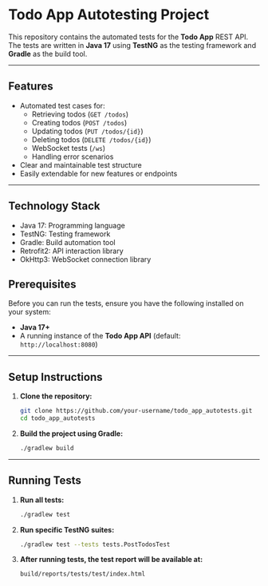 # **Todo App Autotesting Project**

This repository contains the automated tests for the **Todo App** REST API. The tests are written in **Java 17** using **TestNG** as the testing framework and **Gradle** as the build tool.

---

## **Features**
- Automated test cases for:
    - Retrieving todos (`GET /todos`)
    - Creating todos (`POST /todos`)
    - Updating todos (`PUT /todos/{id}`)
    - Deleting todos (`DELETE /todos/{id}`)
    - WebSocket tests (`/ws`)
    - Handling error scenarios
- Clear and maintainable test structure
- Easily extendable for new features or endpoints

---

## **Technology Stack**
- Java 17: Programming language
- TestNG: Testing framework
- Gradle: Build automation tool
- Retrofit2: API interaction library
- OkHttp3: WebSocket connection library

## **Prerequisites**
Before you can run the tests, ensure you have the following installed on your system:
- **Java 17+**
- A running instance of the **Todo App API** (default: `http://localhost:8080`)

---

## **Setup Instructions**
1. **Clone the repository:**
   ```bash
   git clone https://github.com/your-username/todo_app_autotests.git
   cd todo_app_autotests
   ```

2. **Build the project using Gradle:**
   ```bash
   ./gradlew build
   ```

---

## **Running Tests**
1. **Run all tests:**
   ```bash
   ./gradlew test
   ```

2. **Run specific TestNG suites:**
   ```bash
   ./gradlew test --tests tests.PostTodosTest
   ```

3. **After running tests, the test report will be available at:**
   ```bash
   build/reports/tests/test/index.html
   ```